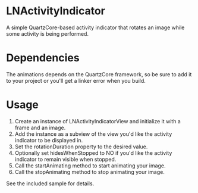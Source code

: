 LNActivityIndicator
===================

A simple QuartzCore-based activity indicator that rotates an image while some activity is being performed.

Dependencies
============

The animations depends on the QuartzCore framework, so be sure to add it to your project or you'll get a linker error when you build.

Usage
=====
1. Create an instance of LNActivityIndicatorView and initialize it with a frame and an image.
2. Add the instance as a subview of the view you'd like the activity indicator to be displayed in.
3. Set the rotationDuration property to the desired value.
4. Optionally set hidesWhenStopped to NO if you'd like the activity indicator to remain visible when stopped.
5. Call the startAnimating method to start animating your image.
6. Call the stopAnimating method to stop animating your image.

See the included sample for details.
